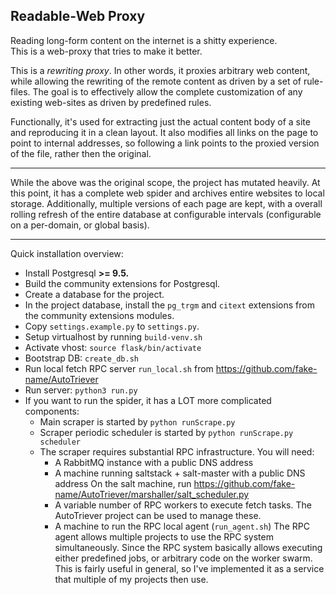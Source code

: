 ## Readable-Web Proxy

Reading long-form content on the internet is a shitty experience.   
This is a web-proxy that tries to make it better.

This is a *rewriting proxy*. In other words, it proxies arbitrary web
content, while allowing the rewriting of the remote content as driven
by a set of rule-files. The goal is to effectively allow the complete
customization of any existing web-sites as driven by predefined rules.

Functionally, it's used for extracting just the actual content body
of a site and reproducing it in a clean layout. It also modifies
all links on the page to point to internal addresses, so following a
link points to the proxied version of the file, rather then the original.

---

While the above was the original scope, the project has mutated heavily. At this 
point, it has a complete web spider and archives entire websites to local storage.
Additionally, multiple versions of each page are kept, with a overall rolling
refresh of the entire database at configurable intervals (configurable on a
per-domain, or global basis).

---

Quick installation overview:

 - Install Postgresql **>= 9.5.** 
 - Build the community extensions for Postgresql.
 - Create a database for the project.
 - In the project database, install the `pg_trgm` and `citext` extensions from the 
    community extensions modules.
 - Copy `settings.example.py` to `settings.py`.
 - Setup virtualhost by running `build-venv.sh`
 - Activate vhost: `source flask/bin/activate`
 - Bootstrap DB: `create_db.sh`
 - Run local fetch RPC server `run_local.sh` from 
 	https://github.com/fake-name/AutoTriever
 - Run server: `python3 run.py`
 - If you want to run the spider, it has a LOT more complicated components:
	 - Main scraper is started by `python runScrape.py`
	 - Scraper periodic scheduler is started by `python runScrape.py scheduler`
	 - The scraper requires substantial RPC infrastructure. You will need:
	 	+ A RabbitMQ instance with a public DNS address
	 	+ A machine running saltstack + salt-master with a public DNS address
	 		On the salt machine, run 
	 		https://github.com/fake-name/AutoTriever/marshaller/salt_scheduler.py
	 	+ A variable number of RPC workers to execute fetch tasks. The 
	 		AutoTriever project can be used to manage these.
	 	+ A machine to run the RPC local agent (`run_agent.sh`)
	    The RPC agent allows multiple projects to use the RPC system 
	    simultaneously. Since the RPC system basically allows executing 
	    either predefined jobs, or arbitrary code on the worker swarm. This 
	    is fairly useful in general, so I've implemented it as a service
	    that multiple of my projects then use.
